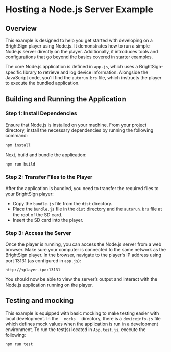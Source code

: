 # Hosting a Node.js Server Example

## Overview

This example is designed to help you get started with developing on a BrightSign player using Node.js. It demonstrates how to run a simple Node.js server directly on the player. Additionally, it introduces tools and configurations that go beyond the basics covered in starter examples.

The core Node.js application is defined in `app.js`, which uses a BrightSign-specific library to retrieve and log device information. Alongside the JavaScript code, you'll find the `autorun.brs` file, which instructs the player to execute the bundled application.

## Building and Running the Application

### Step 1: Install Dependencies
Ensure that Node.js is installed on your machine. From your project directory, install the necessary dependencies by running the following command:

```bash
npm install
```

Next, build and bundle the application:

```bash
npm run build
```

### Step 2: Transfer Files to the Player
After the application is bundled, you need to transfer the required files to your BrightSign player:
- Copy the `bundle.js` file from the `dist` directory.
- Place the `bundle.js` file in the `dist` directory and the `autorun.brs` file at the root of the SD card.
- Insert the SD card into the player.

### Step 3: Access the Server
Once the player is running, you can access the Node.js server from a web browser. Make sure your computer is connected to the same network as the BrightSign player. In the browser, navigate to the player’s IP address using port 13131 (as configured in `app.js`):

```
http://<player-ip>:13131
```

You should now be able to view the server’s output and interact with the Node.js application running on the player.

## Testing and mocking

This example is equipped with basic mocking to make testing easier with local development. In the `__mocks__` directory, there is a `deviceinfo.js` file which defines mock values when the application is run in a development environment.
To run the test(s) located in `App.test.js`, execute the following:
```bash
npm run test
```